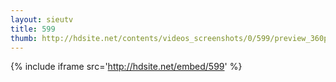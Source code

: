 ```yaml
---
layout: sieutv
title: 599
thumb: http://hdsite.net/contents/videos_screenshots/0/599/preview_360p.mp4.jpg
---
```

{% include iframe src='http://hdsite.net/embed/599' %}
 

